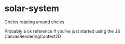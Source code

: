 # solar-system
Circles rotating around circles

Probably a ok reference if you've just started using the JS CanvasRenderingContext2D
